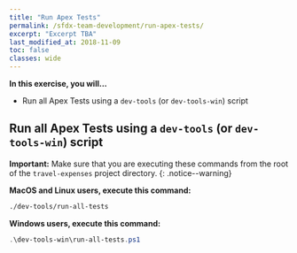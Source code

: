```yaml
---
title: "Run Apex Tests"
permalink: /sfdx-team-development/run-apex-tests/
excerpt: "Excerpt TBA"
last_modified_at: 2018-11-09
toc: false
classes: wide
---
```


**In this exercise, you will...**

* Run all Apex Tests using a `dev-tools` (or `dev-tools-win`) script

## Run all Apex Tests using a `dev-tools` (or `dev-tools-win`) script

**Important:** Make sure that you are executing these commands from the root of the `travel-expenses` project directory.
{: .notice--warning}

**MacOS and Linux users, execute this command:**
```bash
./dev-tools/run-all-tests
```

**Windows users, execute this command:**
```powershell
.\dev-tools-win\run-all-tests.ps1
```

<!--
**After executing the above, your terminal should look something like this:**
{% include figure image_path="/assets/images/W01_U05_vscode-convert-mdapi-source-results.png" alt="" caption="" %}
-->
